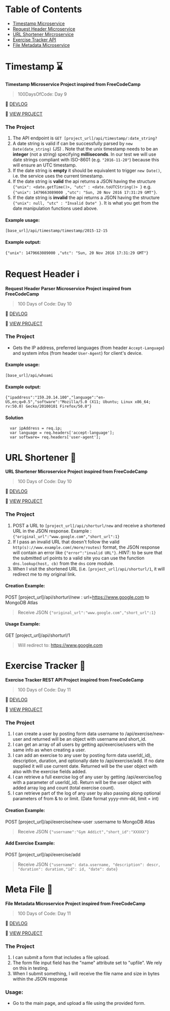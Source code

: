 # Table of Contents
- [Timestamp Microservice](#timestamp)
- [Request Header Microservice](#request-header)
- [URL Shortener Mircroservice](#url-shortener)
- [Exercise Tracker API](#exercise)
- [File Metadata Microservice](#file)

<a name="timestamp"></a>
# Timestamp ⌛
**Timestamp Microservice Project inspired from FreeCodeCamp**
> 100DaysOfCode: Day 9

📝 [DEVLOG](https://medium.com/@victoria2666/100-days-of-code-day-9-of-100-5dc2f6086b3)

👀 [VIEW PROJECT](https://100daysofcode-day9.glitch.me)

### The Project
1. The API endpoint is `GET [project_url]/api/timestamp/:date_string?`
2. A date string is valid if can be successfully parsed by `new Date(date_string)` (JS) . Note that the unix timestamp needs to be an **integer** (not a string) specifying **milliseconds**. In our test we will use date strings compliant with ISO-8601 (e.g. `"2016-11-20"`) because this will ensure an UTC timestamp.
3. If the date string is **empty** it should be equivalent to trigger `new Date()`, i.e. the service uses the current timestamp.
4. If the date string is **valid** the api returns a JSON having the structure 
`{"unix": <date.getTime()>, "utc" : <date.toUTCString()> }`
e.g. `{"unix": 1479663089000 ,"utc": "Sun, 20 Nov 2016 17:31:29 GMT"}`.
5. If the date string is **invalid** the api returns a JSON having the structure `{"unix": null, "utc" : "Invalid Date" }`. It is what you get from the date manipulation functions used above.

#### Example usage:
`[base_url]/api/timestamp/timestamp/2015-12-15`
#### Example output:
`{"unix": 1479663089000 ,"utc": "Sun, 20 Nov 2016 17:31:29 GMT"}`

<a name="request-header"></a>
# Request Header ℹ️
**Request Header Parser Microservice Project inspired from FreeCodeCamp**
> 100 Days of Code: Day 10

📝 [DEVLOG](https://medium.com/@victoria2666/100-days-of-code-day-10-of-100-ad5f25d7faef)

👀 [VIEW PROJECT](https://100daysofcode-day10.glitch.me)

### The Project
- Gets the IP address, preferred languages (from header `Accept-Language`) and system infos (from header `User-Agent`) for client's device.

#### Example usage:
`[base_url]/api/whoami`
#### Example output:
`{"ipaddress":"159.20.14.100","language":"en-US,en;q=0.5","software":"Mozilla/5.0 (X11; Ubuntu; Linux x86_64; rv:50.0) Gecko/20100101 Firefox/50.0"}`
#### Solution
```
  var ipAddress = req.ip;
  var language = req.headers['accept-language'];
  var software= req.headers['user-agent'];
```

<a name="url-shortener"></a>
# URL Shortener 🍃
**URL Shortener Microservice Project inspired from FreeCodeCamp**
> 100 Days of Code: Day 10

📝 [DEVLOG](https://medium.com/@victoria2666/100-days-of-code-day-10-of-100-ad5f25d7faef)

👀 [VIEW PROJECT](https://day10-urlshortener.glitch.me/)

### The Project
1. POST a URL to `[project_url]/api/shorturl/new` and receive a shortened URL in the JSON response. 
Example : `{"original_url":"www.google.com","short_url":1}`
2. If I pass an invalid URL that doesn't follow the valid `http(s)://www.example.com(/more/routes)` format, the JSON response will contain an error like `{"error":"invalid URL"}`. *HINT*: to be sure that the submitted url points to a valid site you can use the function `dns.lookup(host, cb)` from the `dns` core module.
3. When I visit the shortened URL (i.e. `[project_url]/api/shorturl/1`, it will redirect me to my original link.

#### Creation Example:

POST [project_url]/api/shorturl/new :  url=https://www.google.com to MongoDB Atlas
> Receive JSON `{"original_url":"www.google.com","short_url":1}`

#### Usage Example:

GET [project_url]/api/shorturl/1
> Will redirect to: https://www.google.com

<a name="exercise"></a>
# Exercise Tracker 🏃
**Exercise Tracker REST API Project inspired from FreeCodeCamp**
> 100 Days of Code: Day 11

📝 [DEVLOG](https://medium.com/@victoria2666/100-days-of-code-day-10-of-100-ad5f25d7faef)

👀 [VIEW PROJECT](https://day11-exercise-tracker.glitch.me/)

### The Project
1. I can create a user by posting form data username to /api/exercise/new-user and returned will be an object with username and short_id.
2. I can get an array of all users by getting api/exercise/users with the same info as when creating a user.
3. I can add an exercise to any user by posting form data userId(_id), description, duration, and optionally date to /api/exercise/add. If no date supplied it will use current date. Returned will be the user object with also with the exercise fields added.
4. I can retrieve a full exercise log of any user by getting /api/exercise/log with a parameter of userId(_id). Return will be the user object with added array log and count (total exercise count).
5. I can retrieve part of the log of any user by also passing along optional parameters of from & to or limit. (Date format yyyy-mm-dd, limit = int)

#### Creation Example:
POST [project_url]/api/exercise/new-user :username to MongoDB Atlas
> Receive JSON `{"username":"Gym Addict","short_id":"XXXXX"}`

#### Add Exercise Example:
POST [project_url]/api/exercise/add
> Receive JSON `{"username": data.username, "description": descr, "duration": duration,"id": id, "date": date}`

<a name="file"></a>
# Meta File 📁
**File Metadata Microservice Project inspired from FreeCodeCamp**
> 100 Days of Code: Day 11

📝 [DEVLOG](https://medium.com/@victoria2666/100-days-of-code-day-10-of-100-ad5f25d7faef)

👀 [VIEW PROJECT](https://day11-filemeta.glitch.me/)

### The Project
1. I can submit a form that includes a file upload.
2. The form file input field  has the "name" attribute set to "upfile". We rely on this in testing.
3. When I submit something, I will receive the file name and size in bytes within the JSON response

### Usage:
* Go to the main page, and upload a file using the provided form.
